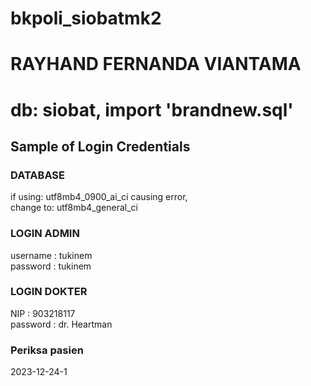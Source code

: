 # bkpoli_siobatmk2
<h1>RAYHAND FERNANDA VIANTAMA</h1>
<h1>db: siobat, import 'brandnew.sql'</h1>
<h2>Sample of Login Credentials</h2>
<h3>DATABASE</h3>
if using: utf8mb4_0900_ai_ci causing error,<br>
change to: utf8mb4_general_ci
<h3>LOGIN ADMIN</h3>
username : tukinem<br>
password : tukinem
<br>
<h3>LOGIN DOKTER</h3>
NIP : 903218117<br>
password : dr. Heartman
<br>
<h3>Periksa pasien</h3>
2023-12-24-1